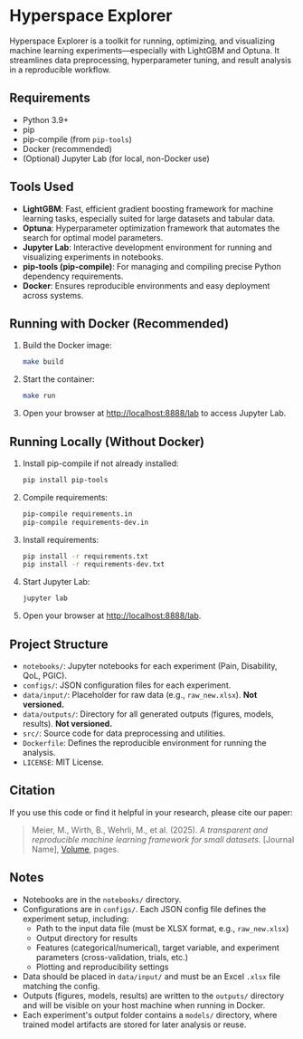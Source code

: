 # Hyperspace Explorer

Hyperspace Explorer is a toolkit for running, optimizing, and visualizing machine learning experiments—especially with LightGBM and Optuna. It streamlines data preprocessing, hyperparameter tuning, and result analysis in a reproducible workflow.

## Requirements
- Python 3.9+
- pip
- pip-compile (from `pip-tools`)
- Docker (recommended)
- (Optional) Jupyter Lab (for local, non-Docker use)

## Tools Used
- **LightGBM**: Fast, efficient gradient boosting framework for machine learning tasks, especially suited for large datasets and tabular data.
- **Optuna**: Hyperparameter optimization framework that automates the search for optimal model parameters.
- **Jupyter Lab**: Interactive development environment for running and visualizing experiments in notebooks.
- **pip-tools (pip-compile)**: For managing and compiling precise Python dependency requirements.
- **Docker**: Ensures reproducible environments and easy deployment across systems.

## Running with Docker (Recommended)
1. Build the Docker image:
   ```bash
   make build
   ```
2. Start the container:
   ```bash
   make run
   ```
3. Open your browser at [http://localhost:8888/lab](http://localhost:8888/lab) to access Jupyter Lab.

## Running Locally (Without Docker)
1. Install pip-compile if not already installed:
   ```bash
   pip install pip-tools
   ```
2. Compile requirements:
   ```bash
   pip-compile requirements.in
   pip-compile requirements-dev.in
   ```
3. Install requirements:
   ```bash
   pip install -r requirements.txt
   pip install -r requirements-dev.txt 
   ```
4. Start Jupyter Lab:
   ```bash
   jupyter lab
   ```
5. Open your browser at [http://localhost:8888/lab](http://localhost:8888/lab).

## Project Structure
- `notebooks/`: Jupyter notebooks for each experiment (Pain, Disability, QoL, PGIC).
- `configs/`: JSON configuration files for each experiment.
- `data/input/`: Placeholder for raw data (e.g., `raw_new.xlsx`). **Not versioned.**
- `data/outputs/`: Directory for all generated outputs (figures, models, results). **Not versioned.**
- `src/`: Source code for data preprocessing and utilities.
- `Dockerfile`: Defines the reproducible environment for running the analysis.
- `LICENSE`: MIT License.

## Citation
If you use this code or find it helpful in your research, please cite our paper:

> Meier, M., Wirth, B., Wehrli, M., et al. (2025). *A transparent and reproducible machine learning framework for small datasets*. [Journal Name], [Volume](Issue), pages.

## Notes
- Notebooks are in the `notebooks/` directory.
- Configurations are in `configs/`. Each JSON config file defines the experiment setup, including:
  - Path to the input data file (must be XLSX format, e.g., `raw_new.xlsx`)
  - Output directory for results
  - Features (categorical/numerical), target variable, and experiment parameters (cross-validation, trials, etc.)
  - Plotting and reproducibility settings
- Data should be placed in `data/input/` and must be an Excel `.xlsx` file matching the config.
- Outputs (figures, models, results) are written to the `outputs/` directory and will be visible on your host machine when running in Docker.
- Each experiment's output folder contains a `models/` directory, where trained model artifacts are stored for later analysis or reuse.
